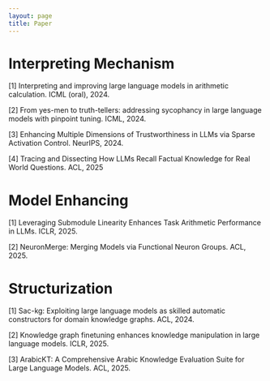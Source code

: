 ```yaml
---
layout: page
title: Paper
---
```


# Interpreting Mechanism

[1] Interpreting and improving large language models in arithmetic calculation. ICML (oral),
2024.

[2] From yes-men to truth-tellers: addressing sycophancy in large language models with
pinpoint tuning. ICML, 2024.

[3] Enhancing Multiple Dimensions of Trustworthiness in LLMs via Sparse Activation
Control. NeurIPS, 2024.

[4] Tracing and Dissecting How LLMs Recall Factual Knowledge for Real World Questions.
ACL, 2025

# Model Enhancing

[1] Leveraging Submodule Linearity Enhances Task Arithmetic Performance in LLMs.
ICLR, 2025.

[2] NeuronMerge: Merging Models via Functional Neuron Groups. ACL, 2025.

# Structurization

[1] Sac-kg: Exploiting large language models as skilled automatic constructors for domain
knowledge graphs. ACL, 2024.

[2] Knowledge graph finetuning enhances knowledge manipulation in large language
models. ICLR, 2025.

[3] ArabicKT: A Comprehensive Arabic Knowledge Evaluation Suite for Large Language
Models. ACL, 2025.
